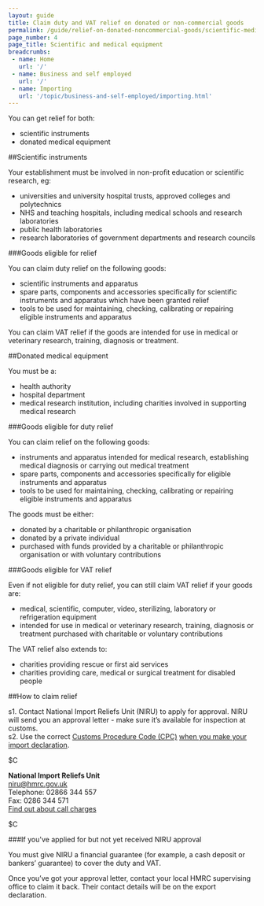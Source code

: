 ```yaml
---
layout: guide
title: Claim duty and VAT relief on donated or non-commercial goods
permalink: /guide/relief-on-donated-noncommercial-goods/scientific-medical-equipment.html
page_number: 4
page_title: Scientific and medical equipment
breadcrumbs:
 - name: Home
   url: '/'
 - name: Business and self employed
   url: '/'
 - name: Importing
   url: '/topic/business-and-self-employed/importing.html'   
---
```


You can get relief for both:

- scientific instruments
- donated medical equipment

##Scientific instruments

Your establishment must be involved in non-profit education or scientific research, eg:

- universities and university hospital trusts, approved colleges and polytechnics
- NHS and teaching hospitals, including medical schools and research laboratories
- public health laboratories
- research laboratories of government departments and research councils

###Goods eligible for relief

You can claim duty relief on the following goods:

- scientific instruments and apparatus
- spare parts, components and accessories specifically for scientific instruments and apparatus which have been granted relief
- tools to be used for maintaining, checking, calibrating or repairing eligible instruments 
and apparatus

You can claim VAT relief if the goods are intended for use in medical or veterinary research, training, diagnosis or treatment. 

##Donated medical equipment

You must be a:

- health authority
- hospital department
- medical research institution, including charities involved in supporting medical research

###Goods eligible for duty relief

You can claim relief on the following goods:

- instruments and apparatus intended for medical research, establishing medical diagnosis or carrying out medical treatment
- spare parts, components and accessories specifically for eligible instruments and apparatus
- tools to be used for maintaining, checking, calibrating or repairing eligible instruments and apparatus

The goods must be either:

- donated by a charitable or philanthropic organisation
- donated by a private individual
- purchased with funds provided by a charitable or philanthropic organisation or with voluntary contributions

###Goods eligible for VAT relief

Even if not eligible for duty relief, you can still claim VAT relief if your goods are:

- medical, scientific, computer, video, sterilizing, laboratory or refrigeration equipment
- intended for use in medical or veterinary research, training, diagnosis or treatment
purchased with charitable or voluntary contributions

The VAT relief also extends to:

- charities providing rescue or first aid services
- charities providing care, medical or surgical treatment for disabled people

##How to claim relief

s1. Contact National Import Reliefs Unit (NIRU) to apply for approval. NIRU will send you an approval letter - make sure it’s available for inspection at customs.    
s2. Use the correct [Customs Procedure Code (CPC)](/start/trade-tariff.html) [when you make your import declaration](/guide/import-goods-outside-eu/overview.html).     

$C

**National Import Reliefs Unit**   
<niru@hmrc.gov.uk>     
Telephone: 02866 344 557   
Fax: 0286 344 571    
[Find out about call charges](/call-charges)

$C


###If you've applied for but not yet received NIRU approval

You must give NIRU a financial guarantee (for example, a cash deposit or bankers’ guarantee) to cover the duty and VAT. 
  
Once you’ve got your approval letter, contact your local HMRC supervising office to claim it back. Their contact details will be on the export declaration.    
